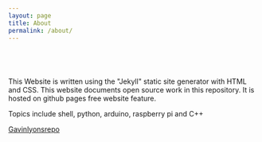 ```yaml
---
layout: page
title: About
permalink: /about/
---
```

<html>
<head>
	<link rel="stylesheet" type="text/css" href="{{site.url}}/css/style.css">
</head>
<body>
	<div class="p-box">
	<h1> </h1>
	</div>
	<br>
</body>

</html>

This Website is written using the
"Jekyll" static site generator with HTML and CSS. 
This website documents open source work in this repository.
It is hosted on github pages free website feature.

Topics include shell, python, arduino, raspberry pi and C++

[Gavinlyonsrepo](https://github.com/gavinlyonsrepo) 







